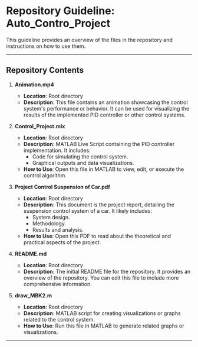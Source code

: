 # Repository Guideline: Auto_Contro_Project

This guideline provides an overview of the files in the repository and instructions on how to use them.

---

## Repository Contents

1. **Animation.mp4**  
   - **Location**: Root directory  
   - **Description**: This file contains an animation showcasing the control system's performance or behavior. It can be used for visualizing the results of the implemented PID controller or other control systems.

2. **Control_Project.mlx**  
   - **Location**: Root directory  
   - **Description**: MATLAB Live Script containing the PID controller implementation. It includes:
     - Code for simulating the control system.
     - Graphical outputs and data visualizations.
   - **How to Use**: Open this file in MATLAB to view, edit, or execute the control algorithm.

3. **Project Control Suspension of Car.pdf**  
   - **Location**: Root directory  
   - **Description**: This document is the project report, detailing the suspension control system of a car. It likely includes:
     - System design.
     - Methodology.
     - Results and analysis.
   - **How to Use**: Open this PDF to read about the theoretical and practical aspects of the project.

4. **README.md**  
   - **Location**: Root directory  
   - **Description**: The initial README file for the repository. It provides an overview of the repository. You can edit this file to include more comprehensive information.

5. **draw_MBK2.m**  
   - **Location**: Root directory  
   - **Description**: MATLAB script for creating visualizations or graphs related to the control system.  
   - **How to Use**: Run this file in MATLAB to generate related graphs or visualizations.

---
